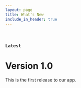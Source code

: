 ```yaml
---
layout: page
title: What's New
include_in_header: true
---
```


<br>

### `Latest`
# **Version 1.0**
This is the first release to our app.

<br>